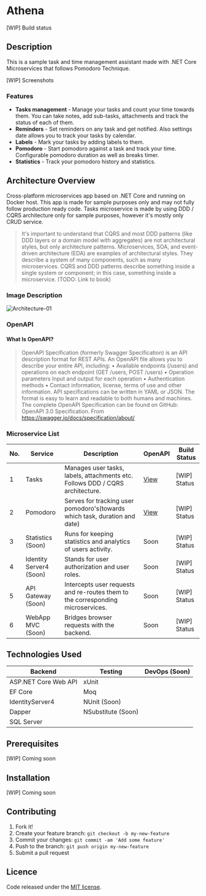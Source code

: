 # Athena
[WIP] Build status

## Description

This is a sample task and time management assistant made with .NET Core Microservices that follows Pomodoro Technique.

[WIP] Screenshots

### Features

- **Tasks management** - Manage your tasks and count your time towards them. You can take notes, add sub-tasks, attachments and track the status of each of them.
- **Reminders** - Set reminders on any task and get notified. Also settings date allows you to track your tasks by calendar.
- **Labels** - Mark your tasks by adding labels to them.
- **Pomodoro** - Start pomodoro against a task and track your time. Configurable pomodoro duration as well as breaks timer.
- **Statistics** - Track your pomodoro history and statistics.

## Architecture Overview

Cross-platform microservices app based on .NET Core and running on Docker host. This app is made for sample purposes only and may not fully follow production ready code. Tasks microservice is made by using DDD / CQRS architecture only for sample purposes, however it's mostly only CRUD service. 

> It's important to understand that CQRS and most DDD patterns (like DDD layers or a domain model with aggregates) are not architectural styles, but only architecture patterns. Microservices, SOA, and event-driven architecture (EDA) are examples of architectural styles. They describe a system of many components, such as many microservices. CQRS and DDD patterns describe something inside a single system or component; in this case, something inside a microservice. (TODO: Link to book)

### Image Description

![Architecture-01](https://user-images.githubusercontent.com/45746997/57594712-ddc9b100-755a-11e9-9478-d657d71480b9.png)

### OpenAPI

#### What Is OpenAPI?
>OpenAPI Specification (formerly Swagger Specification) is an API description format for REST APIs. An OpenAPI file allows you to describe your entire API, including:
	• Available endpoints (/users) and operations on each endpoint (GET /users, POST /users)
	• Operation parameters Input and output for each operation
	• Authentication methods
	• Contact information, license, terms of use and other information.
API specifications can be written in YAML or JSON. The format is easy to learn and readable to both humans and machines. The complete OpenAPI Specification can be found on GitHub: OpenAPI 3.0 Specification.
From <https://swagger.io/docs/specification/about/>

### Microservice List

|  No. |  Service |  Description | OpenAPI  | Build Status |
| ------------ | ------------ | ------------ | ------------ | ------------ |
|  1 | Tasks  | Manages user tasks, labels, attachments etc. Follows DDD / CQRS architecture. | [View](https://petstore.swagger.io/?url=https://raw.githubusercontent.com/sponger94/Athena/develop/src/Services/Tasks/Tasks.API/api-docs/v1/swagger.json "View") | [WIP] Status |
|  2 | Pomodoro  | Serves for tracking user pomodoro's(towards which task, duration and date)  |  [View](https://petstore.swagger.io/?url=https://raw.githubusercontent.com/sponger94/Athena/develop/src/Services/Pomodoro/Pomodoro.API/api-docs/v1/swagger.json) | [WIP] Status  |
|  3 | Statistics (Soon)  | Runs for keeping statistics and analytics of users activity. | Soon  | [WIP] Status  |
|  4 | Identity Server4 (Soon)  | Stands for user authorization and user roles. | Soon  | [WIP] Status  |
|  5 | API Gateway (Soon) | Intercepts user requests and re-routes them to the corresponding microservices. | Soon  | [WIP] Status  |
|  6 | WebApp MVC (Soon) | Bridges browser requests with the backend. | Soon  | [WIP] Status  |

## Technologies Used

|  Backend | Testing | DevOps (Soon)  |
| ------------ | ------------ | ------------ |
| ASP.NET Core Web API  |  xUnit |   |
|  EF Core | Moq  |   |
| IdentityServer4  | NUnit (Soon)  |   |
| Dapper | NSubstitute (Soon)  |   |
| SQL Server |   |   |   |

## Prerequisites

[WIP] Coming soon

## Installation

[WIP] Coming soon

## Contributing

1. Fork it!
2. Create your feature branch: `git checkout -b my-new-feature`
3. Commit your changes: `git commit -am 'Add some feature'`
4. Push to the branch: `git push origin my-new-feature`
5. Submit a pull request

## Licence

Code released under the [MIT license](https://github.com/sponger94/Athena/blob/develop/LICENSE).
